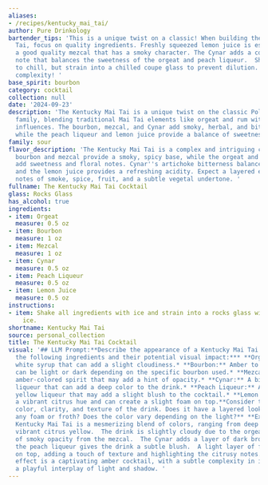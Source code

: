 ```yaml
---
aliases:
- /recipes/kentucky_mai_tai/
author: Pure Drinkology
bartender_tips: 'This is a unique twist on a classic! When building the Kentucky Mai
  Tai, focus on quality ingredients. Freshly squeezed lemon juice is essential.  Use
  a good quality mezcal that has a smoky character. The Cynar adds a complex, bitter
  note that balances the sweetness of the orgeat and peach liqueur.  Shake with ice
  to chill, but strain into a chilled coupe glass to prevent dilution. Enjoy the surprising
  complexity! '
base_spirit: bourbon
category: cocktail
collection: null
date: '2024-09-23'
description: 'The Kentucky Mai Tai is a unique twist on the classic Polynesian cocktail
  family, blending traditional Mai Tai elements like orgeat and rum with American
  influences. The bourbon, mezcal, and Cynar add smoky, herbal, and bittersweet notes,
  while the peach liqueur and lemon juice provide a balance of sweetness and acidity. '
family: sour
flavor_description: 'The Kentucky Mai Tai is a complex and intriguing cocktail. The
  bourbon and mezcal provide a smoky, spicy base, while the orgeat and peach liqueur
  add sweetness and floral notes. Cynar''s artichoke bitterness balances the sweetness,
  and the lemon juice provides a refreshing acidity. Expect a layered experience with
  notes of smoke, spice, fruit, and a subtle vegetal undertone. '
fullname: The Kentucky Mai Tai Cocktail
glass: Rocks Glass
has_alcohol: true
ingredients:
- item: Orgeat
  measure: 0.5 oz
- item: Bourbon
  measure: 1 oz
- item: Mezcal
  measure: 1 oz
- item: Cynar
  measure: 0.5 oz
- item: Peach Liqueur
  measure: 0.5 oz
- item: Lemon Juice
  measure: 0.5 oz
instructions:
- item: Shake all ingredients with ice and strain into a rocks glass with crushed
    ice.
shortname: Kentucky Mai Tai
source: personal_collection
title: The Kentucky Mai Tai Cocktail
visual: '## LLM Prompt:**Describe the appearance of a Kentucky Mai Tai cocktail. Consider
  the following ingredients and their potential visual impact:*** **Orgeat:** A milky
  white syrup that can add a slight cloudiness.* **Bourbon:** Amber to golden brown,
  can be light or dark depending on the specific bourbon used.* **Mezcal:** A smoky,
  amber-colored spirit that may add a hint of opacity.* **Cynar:** A bitter, dark-brown
  liqueur that can add a deep color to the drink.* **Peach Liqueur:** A clear, pale
  yellow liqueur that may add a slight blush to the cocktail.* **Lemon Juice:** Adds
  a vibrant citrus hue and can create a slight foam on top.**Consider the overall
  color, clarity, and texture of the drink. Does it have a layered look? Is there
  any foam or froth? Does the color vary depending on the light?** **Example:**The
  Kentucky Mai Tai is a mesmerizing blend of colors, ranging from deep amber to a
  vibrant citrus yellow.  The drink is slightly cloudy due to the orgeat, with a hint
  of smoky opacity from the mezcal.  The Cynar adds a layer of dark brown depth, while
  the peach liqueur gives the drink a subtle blush.  A light layer of froth forms
  on top, adding a touch of texture and highlighting the citrusy notes. The overall
  effect is a captivating amber cocktail, with a subtle complexity in its hues and
  a playful interplay of light and shadow. '
---
```



